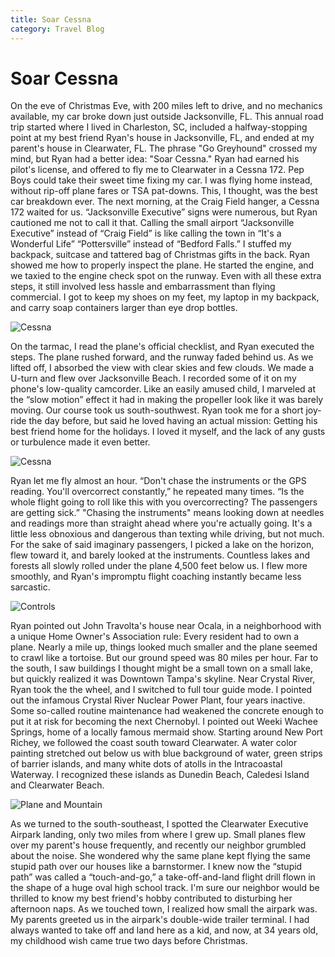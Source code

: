 ```yaml
---
title: Soar Cessna
category: Travel Blog
---
```


# Soar Cessna

On the eve of Christmas Eve, with 200 miles left to drive, and no mechanics available, my car broke down just outside Jacksonville, FL. This annual road trip started where I lived in Charleston, SC, included a halfway-stopping point at my best friend Ryan's house in Jacksonville, FL, and ended at my parent's house in Clearwater, FL. The phrase "Go Greyhound" crossed my mind, but Ryan had a better idea: "Soar Cessna." Ryan had earned his pilot's license, and offered to fly me to Clearwater in a Cessna 172. Pep Boys could take their sweet time fixing my car. I was flying home instead, without rip-off plane fares or TSA pat-downs. This, I thought, was the best car breakdown ever.
The next morning, at the Craig Field hanger, a Cessna 172 waited for us. “Jacksonville Executive” signs were numerous, but Ryan cautioned me not to call it that. Calling the small airport “Jacksonville Executive” instead of “Craig Field” is like calling the town in “It's a Wonderful Life” “Pottersville” instead of “Bedford Falls.” I stuffed my backpack, suitcase and tattered bag of Christmas gifts in the back. Ryan showed me how to properly inspect the plane. He started the engine, and we taxied to the engine check spot on the runway. Even with all these extra steps, it still involved less hassle and embarrassment than flying commercial. I got to keep my shoes on my feet, my laptop in my backpack, and carry soap containers larger than eye drop bottles. 

![Cessna](plane.jpg "Cessna")

On the tarmac, I read the plane's official checklist, and Ryan executed the steps. The plane rushed forward, and the runway faded behind us. As we lifted off, I absorbed the view with clear skies and few clouds. We made a U-turn and flew over Jacksonville Beach. I recorded some of it on my phone's low-quality camcorder. Like an easily amused child, I marveled at the “slow motion” effect it had in making the propeller look like it was barely moving. Our course took us south-southwest. Ryan took me for a short joy-ride the day before, but said he loved having an actual mission: Getting his best friend home for the holidays. I loved it myself, and the lack of any gusts or turbulence made it even better.

![Cessna](plane.jpeg "Cessna")

Ryan let me fly almost an hour. “Don't chase the instruments or the GPS reading. You'll overcorrect constantly,” he repeated many times. “Is the whole flight going to roll like this with you overcorrecting? The passengers are getting sick.” "Chasing the instruments" means looking down at needles and readings more than straight ahead where you're actually going. It's a little less obnoxious and dangerous than texting while driving, but not much. For the sake of said imaginary passengers, I picked a lake on the horizon, flew toward it, and barely looked at the instruments. Countless lakes and forests all slowly rolled under the plane 4,500 feet below us. I flew more smoothly, and Ryan's impromptu flight coaching instantly became less sarcastic.

![Controls](controls.jpg "Controls")

Ryan pointed out John Travolta's house near Ocala, in a neighborhood with a unique Home Owner's Association rule: Every resident had to own a plane. Nearly a mile up, things looked much smaller and the plane seemed to crawl like a tortoise. But our ground speed was 80 miles per hour. Far to the south, I saw buildings I thought might be a small town on a small lake, but quickly realized it was Downtown Tampa's skyline. Near Crystal River, Ryan took the the wheel, and I switched to full tour guide mode. I pointed out the infamous Crystal River Nuclear Power Plant, four years inactive. Some so-called routine maintenance had weakened the concrete enough to put it at risk for becoming the next Chernobyl. I pointed out Weeki Wachee Springs, home of a locally famous mermaid show. Starting around New Port Richey, we followed the coast south toward Clearwater. A water color painting stretched out below us with blue background of water, green strips of barrier islands, and many white dots of atolls in the Intracoastal Waterway. I recognized these islands as Dunedin Beach, Caledesi Island and Clearwater Beach.

![Plane and Mountain](plane_and_mountain.jpg "Plane and Mountain")

As we turned to the south-southeast, I spotted the Clearwater Executive Airpark landing, only two miles from where I grew up. Small planes flew over my parent's house frequently, and recently our neighbor grumbled about the noise. She wondered why the same plane kept flying the same stupid path over our houses like a barnstormer. I knew now the “stupid path” was called a “touch-and-go,” a take-off-and-land flight drill flown in the shape of a huge oval high school track. I'm sure our neighbor would be thrilled to know my best friend's hobby contributed to disturbing her afternoon naps. As we touched town, I realized how small the airpark was. My parents greeted us in the airpark's double-wide trailer terminal. I had always wanted to take off and land here as a kid, and now, at 34 years old, my childhood wish came true two days before Christmas.




